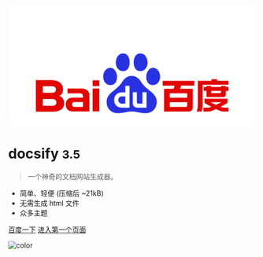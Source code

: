 ![logo](baidu.png)
# docsify <small>3.5</small>

> 一个神奇的文档网站生成器。

- 简单、轻便 (压缩后 ~21kB)
- 无需生成 html 文件
- 众多主题

[百度一下](https://www.baidu.com)
[进入第一个页面](README)

![color](#FFC0CB)
